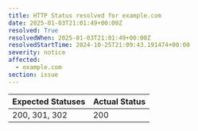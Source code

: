```yaml
---
title: HTTP Status resolved for example.com
date: 2025-01-03T21:01:49+00:00Z
resolved: True
resolvedWhen: 2025-01-03T21:01:49+00:00Z
resolvedStartTime: 2024-10-25T21:09:43.191474+00:00
severity: notice
affected:
  - example.com
section: issue
---
```


| Expected Statuses | Actual Status  |
|-------------------|----------------|
| 200, 301, 302 | 200 |
